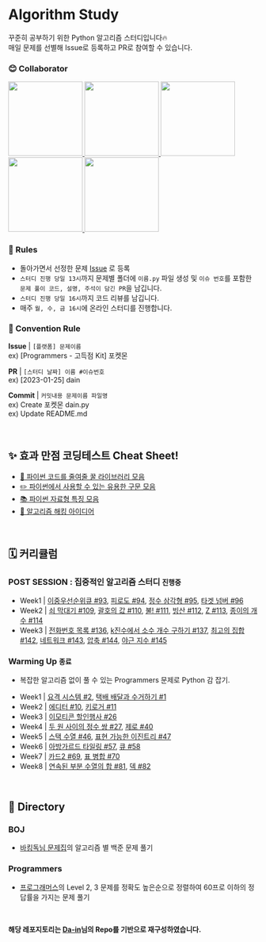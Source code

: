 # Algorithm Study

꾸준히 공부하기 위한 Python 알고리즘 스터디입니다🔥  
매일 문제를 선별해 Issue로 등록하고 PR로 참여할 수 있습니다.

### 😊 Collaborator
<div>
  <a href="https://github.com/ksumini">
    <img src="https://avatars.githubusercontent.com/u/70088803?v=4" width="150" style="max-width: 100%;">
  </a>
  <a href="https://github.com/y2r1m">
    <img src="https://avatars.githubusercontent.com/u/69053602?v=4" width="150" style="max-width: 100%;">
  </a>
  <a href="https://github.com/limstonestone">
    <img src="https://avatars.githubusercontent.com/u/86715604?v=4" width="150" style="max-width: 100%;">
  </a>
  <a href="https://github.com/Woo-Yeol">
    <img src="https://avatars.githubusercontent.com/u/63551948?v=4" width="150" style="max-width: 100%;">
  </a>
  <a href="https://github.com/zsmalla">
    <img src="https://avatars.githubusercontent.com/u/72483874?v=4" width="150" style="max-width: 100%;">
  </a>
</div>

### 📢 Rules

- 돌아가면서 선정한 문제 [Issue](https://github.com/RecoRecoNi/Algorithm-Study/issues) 로 등록
- `스터디 진행 당일 13시`까지 문제별 폴더에 `이름.py` 파일 생성 및 `이슈 번호`를 포함한 `문제 풀이 코드, 설명, 주석이 담긴 PR`을 남깁니다.
- `스터디 진행 당일 16시`까지 코드 리뷰를 남깁니다.
- 매주 `월, 수, 금 16시`에 온라인 스터디를 진행합니다.
<!-- `오전 10시` 온라인 스터디에서 `코드 리뷰` 및 `문제 선정` _주말, 공휴일 제외_ -->


<!-- > 🚨 실패시 벌금 2배씩 증가 `1000*(2^n)` 취업 후 일괄 납부😊 중도 포기시 누적 벌금 \* 10배   -->
<!-- > 유고 사유 | 익일 코딩테스트 및 면접, 질병(인증 필요) -->

### 🌈 Convention Rule

**Issue** | `[플랫폼] 문제이름`  
ex) [Programmers - 고득점 Kit] 포켓몬

**PR** | `[스터디 날짜] 이름 #이슈번호`  
ex) [2023-01-25] dain

**Commit** | `커밋내용 문제이름 파일명`  
ex) Create 포켓몬 dain.py  
ex) Update README.md

<br/>

## ✨ 효과 만점 코딩테스트 Cheat Sheet!

- [🍯 파이썬 코드를 줄여줄 꿀 라이브러리 모음](./%E2%9C%A8%20%ED%9A%A8%EA%B3%BC%20%EB%A7%8C%EC%A0%90%20%EC%BD%94%EB%94%A9%ED%85%8C%EC%8A%A4%ED%8A%B8%20Cheat%20Sheet!/%F0%9F%8D%AF%20%EC%BD%94%EB%93%9C%EB%A5%BC%20%EC%A4%84%EC%97%AC%EC%A4%84%20%EA%BF%80%20%EB%9D%BC%EC%9D%B4%EB%B8%8C%EB%9F%AC%EB%A6%AC%20%EB%AA%A8%EC%9D%8C.md)
- [✏️ 파이썬에서 사용할 수 있는 유용한 구문 모음](./%E2%9C%A8%20%ED%9A%A8%EA%B3%BC%20%EB%A7%8C%EC%A0%90%20%EC%BD%94%EB%94%A9%ED%85%8C%EC%8A%A4%ED%8A%B8%20Cheat%20Sheet!/%E2%9C%8F%EF%B8%8F%20%ED%8C%8C%EC%9D%B4%EC%8D%AC%EC%97%90%EC%84%9C%20%EC%82%AC%EC%9A%A9%ED%95%A0%20%EC%88%98%20%EC%9E%88%EB%8A%94%20%EC%9C%A0%EC%9A%A9%ED%95%9C%20%EA%B5%AC%EB%AC%B8%20%EB%AA%A8%EC%9D%8C.md)
- [📚 파이썬 자료형 특징 모음](./%E2%9C%A8%20%ED%9A%A8%EA%B3%BC%20%EB%A7%8C%EC%A0%90%20%EC%BD%94%EB%94%A9%ED%85%8C%EC%8A%A4%ED%8A%B8%20Cheat%20Sheet!/%F0%9F%93%9A%20%ED%8C%8C%EC%9D%B4%EC%8D%AC%20%EC%9E%90%EB%A3%8C%ED%98%95%20%ED%8A%B9%EC%A7%95%20%EB%AA%A8%EC%9D%8C.md)
- [🚀 알고리즘 해킹 아이디어](./%E2%9C%A8%20%ED%9A%A8%EA%B3%BC%20%EB%A7%8C%EC%A0%90%20%EC%BD%94%EB%94%A9%ED%85%8C%EC%8A%A4%ED%8A%B8%20Cheat%20Sheet!/%F0%9F%9A%80%20%EC%95%8C%EA%B3%A0%EB%A6%AC%EC%A6%98%20%ED%95%B4%ED%82%B9%20%EC%95%84%EC%9D%B4%EB%94%94%EC%96%B4.md)

<br/>

## 🗓️ 커리큘럼

### POST SESSION : 집중적인 알고리즘 스터디 `진행중`
- Week1 | [이중우선순위큐 #93](https://github.com/RecoRecoNi/Algorithm-Study/issues/93), [피로도 #94](https://github.com/RecoRecoNi/Algorithm-Study/issues/94), [정수 삼각형 #95](https://github.com/RecoRecoNi/Algorithm-Study/issues/95), [타겟 넘버 #96](https://github.com/RecoRecoNi/Algorithm-Study/issues/96)
- Week2 | [쇠 막대기 #109](https://github.com/RecoRecoNi/Algorithm-Study/issues/109), [괄호의 값 #110](https://github.com/RecoRecoNi/Algorithm-Study/issues/110), [불! #111](https://github.com/RecoRecoNi/Algorithm-Study/issues/111), [빙산 #112](https://github.com/RecoRecoNi/Algorithm-Study/issues/112), [Z #113](https://github.com/RecoRecoNi/Algorithm-Study/issues/113), [종이의 개수 #114](https://github.com/RecoRecoNi/Algorithm-Study/issues/114)
- Week3 | [전화번호 목록 #136](https://github.com/RecoRecoNi/Algorithm-Study/issues/136), [k진수에서 소수 개수 구하기 #137](https://github.com/RecoRecoNi/Algorithm-Study/issues/137), [최고의 집합 #142](https://github.com/RecoRecoNi/Algorithm-Study/issues/142), [네트워크 #143](https://github.com/RecoRecoNi/Algorithm-Study/issues/143), [압축 #144](https://github.com/RecoRecoNi/Algorithm-Study/issues/144), [야근 지수 #145](https://github.com/RecoRecoNi/Algorithm-Study/issues/145)

### Warming Up `종료`

- 복잡한 알고리즘 없이 풀 수 있는 Programmers 문제로 Python 감 잡기.

<!-- ex) Week1 | [Problem #1](link) [Problem #2](link) -->
- Week1 | [요격 시스템 #2](https://github.com/RecoRecoNi/Algorithm-Study/issues/2), [택배 배달과 수거하기 #1](https://github.com/RecoRecoNi/Algorithm-Study/issues/1)
- Week2 | [에디터 #10](https://github.com/RecoRecoNi/Algorithm-Study/issues/10), [키로거 #11](https://github.com/RecoRecoNi/Algorithm-Study/issues/11)
- Week3 | [이모티콘 할인행사 #26](https://github.com/RecoRecoNi/Algorithm-Study/issues/26) 
- Week4 | [두 원 사이의 정수 쌍 #27](https://github.com/RecoRecoNi/Algorithm-Study/issues/27), [제로 #40](https://github.com/RecoRecoNi/Algorithm-Study/issues/40)
- Week5 | [스택 수열 #46](https://github.com/RecoRecoNi/Algorithm-Study/issues/46), [표현 가능한 이진트리 #47](https://github.com/RecoRecoNi/Algorithm-Study/issues/47)
- Week6 | [아방가르드 타일링 #57](https://github.com/RecoRecoNi/Algorithm-Study/issues/57), [큐 #58](https://github.com/RecoRecoNi/Algorithm-Study/issues/58)
- Week7 | [카드2 #69](https://github.com/RecoRecoNi/Algorithm-Study/issues/69), [표 병합 #70](https://github.com/RecoRecoNi/Algorithm-Study/issues/70)
- Week8 | [연속된 부분 수열의 합 #81](https://github.com/RecoRecoNi/Algorithm-Study/issues/81), [덱 #82](https://github.com/RecoRecoNi/Algorithm-Study/issues/82)

<!-- ### Programmers - 고득점 Kit

- 매일 다른 카테고리 문제를 선별하여 풀기 -->
<!-- - Day4 | [폰켓몬 #1], [올바른 괄호 #2], [같은 숫자는 싫어 #30]
- Day5 | [더 맵게 #34], [K번째수 #35], [가장 큰 수 #36]
- Day6 | [최소 직사각형 #42], [소수 찾기 #43], [조이스틱 #44]
- Day7 | [체육복 #50], [N으로 표현 #51]
- Day8 | [타겟 넘버 #57], [입국심사 #58]
- Day9 | [가장 먼 노드 #65]
- Day10 | [전화번호 목록 #71], [기능개발 #72]
- Day11 | [디스크 컨트롤러 #79], [완주하지 못한 선수 #80]
- Day12 | [H-Index #87], [큰 수 만들기 #88]
- Day13 | [정수 삼각형 #93], [모의고사 #94]
- Day14 | [구명보트 #100], [게임 맵 최단거리 #101]
- Day15 | [등굣길 #107], [Two Sum #108]
- Day16 | [징검다리 #107]
- Day17 | [순위 #116]
- Day18 | [위장 #121], [프린터 #122]
- Day19 | [이중우선순위큐 #127], [카펫 #128]

- Day20 | [선 연결하기 #133]
- Day21 | [방의 개수 #138]
- Day22 | [네트워크 #138]
- Day23 | [베스트앨범 #146]
- Day24 | [다리를 지나는 트럭 #153], [피로도 #154]
- Day25 | [주식가격 #155], [전력망을 둘로 나누기 #156]
- Day26 | [단속카메라 #157]
- Day27 | [사칙연산 #163]
- Day28 | [단어 변환 # 164]
- Day29 | [모음사전 #169]
- Day30 | [아이템 줍기 #170]
- Day31 | [여행경로 #171]71 -->

</br>

## 📂 Directory 
### BOJ

- [바킹독님 문제집](https://github.com/encrypted-def/basic-algo-lecture/blob/master/workbook.md)의 알고리즘 별 백준 문제 풀기

### Programmers

- [프로그래머스](https://school.programmers.co.kr/learn/challenges?tab=all_challenges&order=acceptance_desc&page=2&languages=python3&levels=2%2C3)의 Level 2, 3 문제를 정확도 높은순으로 정렬하여 60프로 이하의 정답률을 가지는 문제 풀기

<!-- ### Leet Code

- Programmers 이후 논의 -->     
<br/>


**해당 레포지토리는 [Da-in](https://github.com/da-in/algorithm-study)님의 Repo를 기반으로 재구성하였습니다.**

